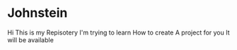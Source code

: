 # Johnstein
Hi
This is my
Repisotery
I'm trying to learn
How to create
A project
for you
It will be available
